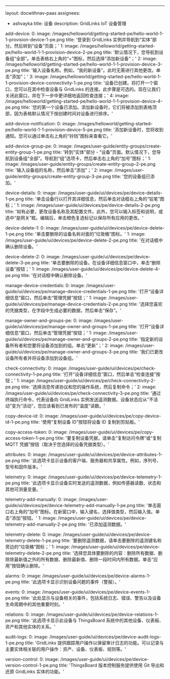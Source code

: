 ---
layout: docwithnav-paas
assignees:
- ashvayka
title: 设备
description: GridLinks IoT 设备管理

add-device:
    0:
        image: /images/helloworld/getting-started-pe/hello-world-1-1-provision-device-1-pe.png
        title: '登录到 GridLinks 实例并导航到“实体”部分。然后转到“设备”页面；'
    1:
        image: /images/helloworld/getting-started-pe/hello-world-1-1-provision-device-2-pe.png
        title: '默认情况下，您导航到设备组“全部”。单击表格右上角的“+”图标，然后选择“添加新设备”；'
    2:
        image: /images/helloworld/getting-started-pe/hello-world-1-1-provision-device-3-pe.png
        title: '输入设备名称。例如，“我的新设备”。此时无需进行其他更改。单击“添加”；'
    3:
        image: /images/helloworld/getting-started-pe/hello-world-1-1-provision-device-connectivity-1-pe.png
        title: '设备已创建。将打开一个窗口，您可以在其中检查设备与 GridLinks 的连接。此步骤是可选的。现在让我们关闭此窗口，并在下一步中更详细地返回检查连接；'
    4:
        image: /images/helloworld/getting-started-pe/hello-world-1-1-provision-device-4-pe.png
        title: '您的第一个设备已添加。添加新设备时，它们将被添加到表格顶部，因为表格默认情况下按创建时间对设备进行排序。'

add-device-notification:
    0:
        image: /images/helloworld/getting-started-pe/hello-world-1-1-provision-device-5-pe.png
        title: '添加新设备时，您将收到通知。您可以通过单击右上角的“铃铛”图标来查看它。'

add-device-group-pe:
    0:
        image: /images/user-guide/entity-groups/create-entity-group-1-pe.png
        title: '转到“实体”部分 - “设备”页面。默认情况下，您导航到设备组“全部”。导航到“组”选项卡，然后单击右上角的“加号”图标；'
    1:
        image: /images/user-guide/entity-groups/create-entity-group-2-pe.png
        title: '输入设备组的名称，然后单击“添加”；'
    2:
        image: /images/user-guide/entity-groups/create-entity-group-3-pe.png
        title: '您的设备组已添加。'

device-details:
    0:
        image: /images/user-guide/ui/devices/pe/device-details-1-pe.png
        title: '单击设备行以打开其详细信息，然后单击对话框右上角的“铅笔”图标；'
    1:
        image: /images/user-guide/ui/devices/pe/device-details-2-pe.png
        title: '如有必要，更改设备名称及其配置文件。此外，您可以输入标签和说明，或选中“是网关”框。编辑后，单击橙色复选标记以保存所有应用的更改。'

device-delete-1:
    0:
        image: /images/user-guide/ui/devices/pe/device-delete-1-pe.png
        title: '单击要删除的设备名称对面的“垃圾桶”图标。'
    1:
        image: /images/user-guide/ui/devices/pe/device-delete-2-pe.png
        title: '在对话框中确认删除设备。'

device-delete-2:
    0:
        image: /images/user-guide/ui/devices/pe/device-delete-3-pe.png
        title: '单击要删除的设备。在设备详细信息窗口中，单击“删除设备”按钮；'
    1:
        image: /images/user-guide/ui/devices/pe/device-delete-4-pe.png
        title: '在对话框中确认删除设备。'
    
manage-device-credentials:
    0:
        image: /images/user-guide/ui/devices/pe/manage-device-credentials-1-pe.png
        title: '打开“设备详细信息”窗口，然后单击“管理凭据”按钮；'
    1:
        image: /images/user-guide/ui/devices/pe/manage-device-credentials-2-pe.png
        title: '选择您喜欢的凭据类型，在字段中生成必要的数据，然后单击“保存”。'

manage-owner-and-groups-pe:
    0:
        image: /images/user-guide/ui/devices/pe/manage-owner-and-groups-1-pe.png
        title: '打开“设备详细信息”窗口，然后单击“管理凭据”按钮；'
    1:
        image: /images/user-guide/ui/devices/pe/manage-owner-and-groups-2-pe.png
        title: '指定新的设备所有者和您要将设备添加到的组。单击“更新”；'
    2:
        image: /images/user-guide/ui/devices/pe/manage-owner-and-groups-3-pe.png
        title: '我们已更改设备所有者并将设备添加到设备组。'

check-connectivity:
    0:
        image: /images/user-guide/ui/devices/pe/check-connectivity-1-pe.png
        title: '打开“设备详细信息”窗口，然后单击“检查连接”按钮；'
    1:
        image: /images/user-guide/ui/devices/pe/check-connectivity-2-pe.png
        title: '选择消息传递协议和您的操作系统，然后复制命令；'
    2:
        image: /images/user-guide/ui/devices/pe/check-connectivity-3-pe.png
        title: '通过终端执行命令，代表设备向 GridLinks 实例发送遥测数据。设备状态应从“不活动”变为“活动”，您应该看到已发布的“温度”读数。'

copy-device-id:
    0:
        image: /images/user-guide/ui/devices/pe/copy-device-id-1-pe.png
        title: '使用“复制设备 ID”按钮将设备 ID 复制到剪贴板。'

copy-access-token:
    0:
        image: /images/user-guide/ui/devices/pe/copy-access-token-1-pe.png
        title: '要复制设备凭据，请单击“复制访问令牌”或“复制 MQTT 凭据”按钮（取决于您选择的设备凭据类型）。'

attributes:
    0:
        image: /images/user-guide/ui/devices/pe/device-attributes-1-pe.png
        title: '此选项卡显示设备的客户端、服务器和共享属性。例如，序列号、型号和固件版本。'

telemetry:
    0:
        image: /images/user-guide/ui/devices/pe/device-telemetry-1-pe.png
        title: '此选项卡显示设备实时发送的遥测数据，例如传感器读数、状态和其他可测量变量。'

telemetry-add-manually:
    0:
        image: /images/user-guide/ui/devices/pe/device-telemetry-add-manually-1-pe.png
        title: '单击窗口右上角的“加号”图标。在新窗口中，输入键名，选择值类型，然后输入值。单击“添加”按钮。'
    1:
        image: /images/user-guide/ui/devices/pe/device-telemetry-add-manually-2-pe.png
        title: '已添加遥测数据。'

telemetry-delete:
    0:
        image: /images/user-guide/ui/devices/pe/device-telemetry-delete-1-pe.png
        title: '要删除遥测数据，请单击要删除的遥测键名称旁边的“垃圾桶”图标；'
    1:
        image: /images/user-guide/ui/devices/pe/device-telemetry-delete-2-pe.png
        title: '选择您具体要删除的内容：删除所有数据、删除除最新值之外的所有数据、删除最新值、删除一段时间内所有数据。单击“应用”按钮确认删除。'

alarms:
    0:
        image: /images/user-guide/ui/devices/pe/device-alarms-1-pe.png
        title: '此选项卡显示识别设备问题的事件（警报）。'

events:
    0:
        image: /images/user-guide/ui/devices/pe/device-events-1-pe.png
        title: '此处显示与设备相关的事件，包括系统日志、错误、警告以及设备生命周期中的其他重要时刻。'

relations:
    0:
        image: /images/user-guide/ui/devices/pe/device-relations-1-pe.png
        title: '此选项卡显示此设备与 ThingsBoard 系统中的其他设备、仪表板、资产和其他实体的关系。'

audit-logs:
    0:
        image: /images/user-guide/ui/devices/pe/device-audit-logs-1-pe.png
        title: 'GridLinks 提供跟踪用户操作以保留审计日志的功能。可以记录与主要实体相关联的用户操作：资产、设备、仪表板、规则等。'

version-control:
    0:
        image: /images/user-guide/ui/devices/pe/device-version-control-1-pe.png
        title: 'ThingsBoard 版本控制服务提供使用 Git 导出和还原 GridLinks 实体的功能。'